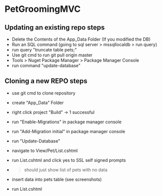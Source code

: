 # PetGroomingMVC

## Updating an existing repo steps
- Delete the Contents of the App_Data Folder (If you modified the DB)
- Run an SQL command (going to sql server > mssqllocaldb > run query)
- run query "truncate table pets;"
- Use git cmd to run git pull origin master
- Tools > Nuget Package Manager > Package Manager Console
- run command "update-database"

## Cloning a new REPO steps
- use git cmd to clone repository
- create "App_Data" Folder
- right click project "Build" -> 1 successful
- run "Enable-Migrations" in package manager console
- run "Add-Migration initial" in package manager console
- run "Update-Database"
- navigate to View/Pet/List.cshtml
- run List.cshtml and click yes to SSL self signed prompts
- > should just show list of pets with no data

- insert data into pets table (see screenshots)

- run List.cshtml
